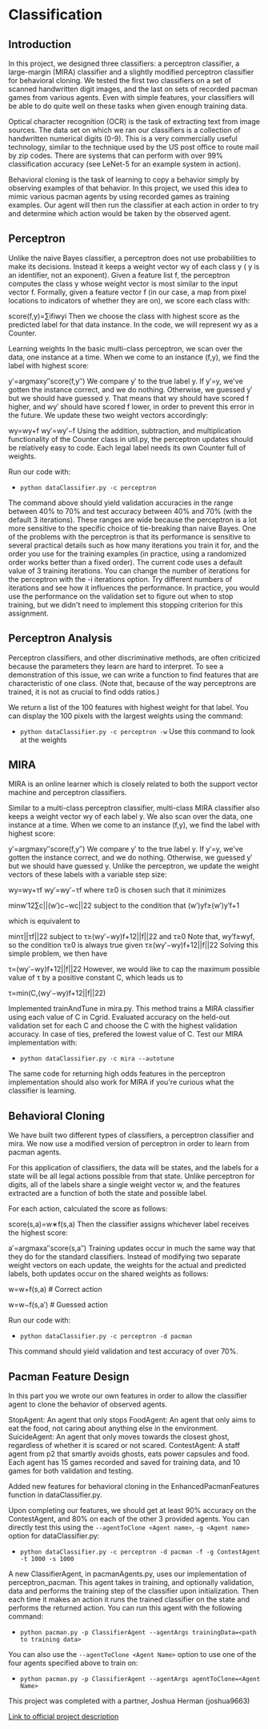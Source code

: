 # Classification

## Introduction
In this project, we designed three classifiers: a perceptron classifier, a large-margin (MIRA) classifier and a slightly modified perceptron classifier for behavioral cloning. We tested the first two classifiers on a set of scanned handwritten digit images, and the last on sets of recorded pacman games from various agents. Even with simple features, your classifiers will be able to do quite well on these tasks when given enough training data.

Optical character recognition (OCR) is the task of extracting text from image sources. The data set on which we ran our classifiers is a collection of handwritten numerical digits (0-9). This is a very commercially useful technology, similar to the technique used by the US post office to route mail by zip codes. There are systems that can perform with over 99% classification accuracy (see LeNet-5 for an example system in action).

Behavioral cloning is the task of learning to copy a behavior simply by observing examples of that behavior. In this project, we used this idea to mimic various pacman agents by using recorded games as training examples. Our agent will then run the classifier at each action in order to try and determine which action would be taken by the observed agent.

## Perceptron
Unlike the naive Bayes classifier, a perceptron does not use probabilities to make its decisions. Instead it keeps a weight vector wy of each class y ( y is an identifier, not an exponent). Given a feature list f, the perceptron computes the class y whose weight vector is most similar to the input vector f. Formally, given a feature vector f (in our case, a map from pixel locations to indicators of whether they are on), we score each class with:

score(f,y)=∑ifiwyi
Then we choose the class with highest score as the predicted label for that data instance. In the code, we will represent wy as a Counter.

Learning weights
In the basic multi-class perceptron, we scan over the data, one instance at a time. When we come to an instance (f,y), we find the label with highest score:

y′=argmaxy″score(f,y″)
We compare y′ to the true label y. If y′=y, we've gotten the instance correct, and we do nothing. Otherwise, we guessed y′ but we should have guessed y. That means that wy should have scored f higher, and wy′ should have scored f lower, in order to prevent this error in the future. We update these two weight vectors accordingly:

wy=wy+f
wy′=wy′−f
Using the addition, subtraction, and multiplication functionality of the Counter class in util.py, the perceptron updates should be relatively easy to code. Each legal label needs its own Counter full of weights.

Run our code with:

* `python dataClassifier.py -c perceptron`

The command above should yield validation accuracies in the range between 40% to 70% and test accuracy between 40% and 70% (with the default 3 iterations). These ranges are wide because the perceptron is a lot more sensitive to the specific choice of tie-breaking than naive Bayes.
One of the problems with the perceptron is that its performance is sensitive to several practical details such as how many iterations you train it for, and the order you use for the training examples (in practice, using a randomized order works better than a fixed order). The current code uses a default value of 3 training iterations. You can change the number of iterations for the perceptron with the -i iterations option. Try different numbers of iterations and see how it influences the performance. In practice, you would use the performance on the validation set to figure out when to stop training, but we didn't need to implement this stopping criterion for this assignment.

## Perceptron Analysis
Perceptron classifiers, and other discriminative methods, are often criticized because the parameters they learn are hard to interpret. To see a demonstration of this issue, we can write a function to find features that are characteristic of one class. (Note that, because of the way perceptrons are trained, it is not as crucial to find odds ratios.)

We return a list of the 100 features with highest weight for that label. You can display the 100 pixels with the largest weights using the command:

* `python dataClassifier.py -c perceptron -w`
Use this command to look at the weights

## MIRA
MIRA is an online learner which is closely related to both the support vector machine and perceptron classifiers.

Similar to a multi-class perceptron classifier, multi-class MIRA classifier also keeps a weight vector wy of each label y. We also scan over the data, one instance at a time. When we come to an instance (f,y), we find the label with highest score:

y′=argmaxy″score(f,y″)
We compare y′ to the true label y. If y′=y, we've gotten the instance correct, and we do nothing. Otherwise, we guessed y′ but we should have guessed y. Unlike the perceptron, we update the weight vectors of these labels with a variable step size:

wy=wy+τf
wy′=wy′−τf
where τ≥0 is chosen such that it minimizes

minw′12∑c||(w′)c−wc||22
subject to the condition that (w′)yf≥(w′)y′f+1

which is equivalent to

minτ||τf||22 subject to τ≥(wy′−wy)f+12||f||22 and τ≥0
Note that, wy′f≥wyf, so the condition τ≥0 is always true given τ≥(wy′−wy)f+12||f||22 Solving this simple problem, we then have

τ=(wy′−wy)f+12||f||22
However, we would like to cap the maximum possible value of τ by a positive constant C, which leads us to

τ=min(C,(wy′−wy)f+12||f||22)

Implemented trainAndTune in mira.py. This method trains a MIRA classifier using each value of C in Cgrid. Evaluated accuracy on the held-out validation set for each C and choose the C with the highest validation accuracy. In case of ties, prefered the lowest value of C. Test our MIRA implementation with:

* `python dataClassifier.py -c mira --autotune`

The same code for returning high odds features in the perceptron implementation should also work for MIRA if you're curious what the classifier is learning.

## Behavioral Cloning
We have built two different types of classifiers, a perceptron classifier and mira. We now use a modified version of perceptron in order to learn from pacman agents.

For this application of classifiers, the data will be states, and the labels for a state will be all legal actions possible from that state. Unlike perceptron for digits, all of the labels share a single weight vector w, and the features extracted are a function of both the state and possible label.

For each action, calculated the score as follows:

score(s,a)=w∗f(s,a)
Then the classifier assigns whichever label receives the highest score:

a′=argmaxa″score(s,a″)
Training updates occur in much the same way that they do for the standard classifiers. Instead of modifying two separate weight vectors on each update, the weights for the actual and predicted labels, both updates occur on the shared weights as follows:

w=w+f(s,a) # Correct action

w=w−f(s,a′) # Guessed action

Run our code with:

* `python dataClassifier.py -c perceptron -d pacman`

This command should yield validation and test accuracy of over 70%.

## Pacman Feature Design
In this part you we wrote our own features in order to allow the classifier agent to clone the behavior of observed agents.

StopAgent: An agent that only stops
FoodAgent: An agent that only aims to eat the food, not caring about anything else in the environment.
SuicideAgent: An agent that only moves towards the closest ghost, regardless of whether it is scared or not scared.
ContestAgent: A staff agent from p2 that smartly avoids ghosts, eats power capsules and food.
Each agent has 15 games recorded and saved for training data, and 10 games for both validation and testing.

Added new features for behavioral cloning in the EnhancedPacmanFeatures function in dataClassifier.py.

Upon completing our features, we should get at least 90% accuracy on the ContestAgent, and 80% on each of the other 3 provided agents. You can directly test this using the `--agentToClone <Agent name>`, `-g <Agent name>` option for dataClassifier.py:

* `python dataClassifier.py -c perceptron -d pacman -f -g ContestAgent -t 1000 -s 1000`

A new ClassifierAgent, in pacmanAgents.py, uses our implementation of perceptron_pacman. This agent takes in training, and optionally validation, data and performs the training step of the classifier upon initialization. Then each time it makes an action it runs the trained classifier on the state and performs the returned action. You can run this agent with the following command:

* `python pacman.py -p ClassifierAgent --agentArgs trainingData=<path to training data>`

You can also use the `--agentToClone <Agent Name>` option to use one of the four agents specified above to train on:

* `python pacman.py -p ClassifierAgent --agentArgs agentToClone=<Agent Name>`

This project was completed with a partner, Joshua Herman (joshua9663)

[Link to official project description](http://ai.berkeley.edu/classification.html)
